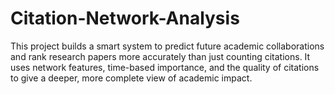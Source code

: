 # Citation-Network-Analysis
This project builds a smart system to predict future academic collaborations and rank research papers more accurately than just counting citations. It uses network features, time-based importance, and the quality of citations to give a deeper, more complete view of academic impact.

